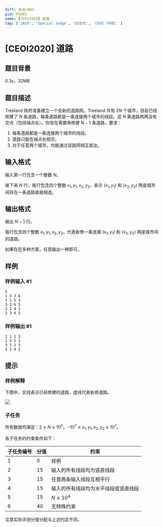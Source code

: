 ```yaml
---
diff: 省选/NOI-
pid: P6802
name: [CEOI2020] 道路
tag: ['2020', 'Special Judge', 'O2优化', 'CEOI（中欧）']
---
```

# [CEOI2020] 道路
## 题目背景

0.3s，32MB
## 题目描述

Treeland 政府准备建立一个全新的道路网。Treeland 共有 $2N$ 个城市，目前已经修建了 $N$ 条道路，每条道路都是一条连接两个城市的线段。这 $N$ 条道路两两没有交点（包括端点处）。你现在需要再修建 $N-1$ 条道路，要求：

1. 每条道路都是一条连接两个城市的线段。
2. 道路只能在端点处相交。
3. 对于任意两个城市，均能通过该路网相互抵达。
## 输入格式

输入第一行包含一个整数 $N$。

接下来 $N$ 行，每行包含四个整数 $x_1,y_1,x_2,y_2$，表示 $(x_1,y_1)$ 和 $(x_2,y_2)$ 两座城市间存在一条道路直接相连。
## 输出格式

输出 $N-1$ 行。

每行包含四个整数 $x_1,y_1,x_2,y_2$，代表新修一条连接 $(x_1,y_1)$ 和 $(x_2,y_2)$ 两座城市间的道路。

如果存在多种方案，任意输出一种即可。
## 样例

### 样例输入 #1
```
5
1 3 3 6
5 1 5 3
3 3 6 5
2 1 4 1
2 3 4 2
```
### 样例输出 #1
```
2 1 1 3
2 3 2 1
3 3 2 3
5 1 4 2
```
## 提示

### 样例解释

下图中，实线表示已经修建的道路，虚线代表新修道路。

![](https://cdn.luogu.com.cn/upload/image_hosting/qxnetdvo.png)

### 子任务

所有数据均满足：$2 \leq N \leq 10^5$，$-10^7 \leq x_1,y_1,x_2,y_2 \leq 10^7$。

各子任务的约束条件如下：

| 子任务编号 | 分值 | 约束                                 |
| ---------- | ---- | ------------------------------------ |
| $1$        | $0$  | 样例                                 |
| $2$        | $15$ | 输入的所有线段均为竖直线段           |
| $3$        | $15$ | 任意两条输入线段互相平行             |
| $4$        | $15$ | 输入的所有线段均为水平线段或竖直线段 |
| $5$        | $15$ | $N \leq 10^4$                        |
| $6$        | $40$ | 无特殊约束                           |

注意实际评测分值分配与上述约定不同。
